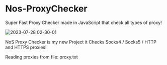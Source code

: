 # Nos-ProxyChecker
Super Fast Proxy Checker made in JavaScript that check all types of proxy!

![2023-07-28 02-30-01](https://github.com/Exoduf0/Nos-ProxyChecker/assets/119462427/8f0c91d4-df25-4fdd-b573-83330a16dd5f)

NoS Proxy Checker is my new Project it Checks Socks4 / Socks5 / HTTP and HTTPS proxies!

Reading proxies from file: proxy.txt
